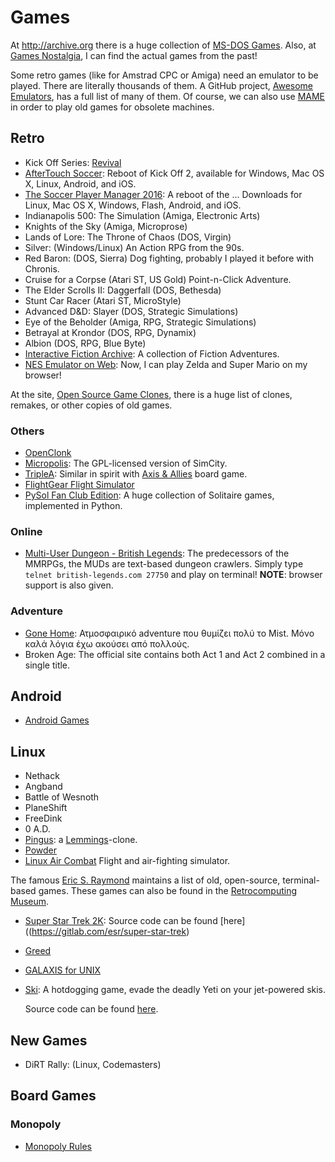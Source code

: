 Games
=====

At <http://archive.org> there is a huge collection of [MS-DOS Games][dos-games].
Also, at [Games Nostalgia](https://gamesnostalgia.com/), I can find the actual
games from the past!

Some retro games (like for Amstrad CPC or Amiga) need an emulator to be played.
There are literally thousands of them.  A GitHub project,
[Awesome Emulators](https://github.com/DerekTurtleRoe/awesome-emulators), has a
full list of many of them.  Of course, we can also use
[MAME](https://www.mamedev.org/) in order to play old games for obsolete
machines.

[dos-games]:	https://archive.org/details/softwarelibrary_msdos_games


Retro
-----

 - Kick Off Series:  [Revival](http://www.kickoffworld.net/)
 - [AfterTouch Soccer](https://kickoffworld.itch.io/aftertouch-soccer):
   Reboot of Kick Off 2, available for Windows, Mac OS X, Linux,
   Android, and iOS.
 - [The Soccer Player Manager 2016]():
   A reboot of the ...
   Downloads for Linux, Mac OS X, Windows, Flash, Android, and iOS.
 - Indianapolis 500:  The Simulation (Amiga, Electronic Arts)
 - Knights of the Sky (Amiga, Microprose)
 - Lands of Lore: The Throne of Chaos (DOS, Virgin)
 - Silver:  (Windows/Linux)
   An Action RPG from the 90s.
 - Red Baron:  (DOS, Sierra)
   Dog fighting, probably I played it before with Chronis.
 - Cruise for a Corpse (Atari ST, US Gold)
   Point-n-Click Adventure.
 - The Elder Scrolls II: Daggerfall (DOS, Bethesda)
 - Stunt Car Racer (Atari ST, MicroStyle)
 - Advanced D&D: Slayer (DOS, Strategic Simulations)
 - Eye of the Beholder (Amiga, RPG, Strategic Simulations)
 - Betrayal at Krondor (DOS, RPG, Dynamix)
 - Albion (DOS, RPG, Blue Byte)
 - [Interactive Fiction Archive](http://www.ifarchive.org/):
   A collection of Fiction Adventures.
 - [NES Emulator on Web](https://jsnes.fir.sh/):
   Now, I can play Zelda and Super Mario on my browser!


At the site, [Open Source Game Clones](https://osgameclones.com/), there is a
huge list of clones, remakes, or other copies of old games.


### Others

 - [OpenClonk](http://www.openclonk.org)
 - [Micropolis](http://www.donhopkins.com/home/micropolis/):
   The GPL-licensed version of SimCity.
 - [TripleA](http://www.triplea-game.org/):
   Similar in spirit with
   [Axis & Allies](https://boardgamegeek.com/boardgame/98/axis-allies)
   board game.
 - [FlightGear Flight Simulator](https://home.flightgear.org/)
 - [PySol Fan Club Edition](https://pysolfc.sourceforge.io/):
   A huge collection of Solitaire games, implemented in Python.


### Online ###

 - [Multi-User Dungeon - British Legends](https://www.british-legends.com/):
   The predecessors of the MMRPGs, the MUDs are text-based dungeon crawlers.
   Simply type `telnet british-legends.com 27750` and play on terminal!
   **NOTE**:  browser support is also given.

### Adventure

 - [Gone Home](http://www.gonehomegame.com/): Ατμοσφαιρικό adventure που θυμίζει
   πολύ το Mist.  Μόνο καλά λόγια έχω ακούσει από πολλούς.
 - Broken Age:  The official site contains both Act 1 and Act 2 combined in a
   single title.


Android
-------

- [Android Games](http://minotaurproject.co.uk/Minotaur/donate.php)



Linux
-----

 - Nethack
 - Angband
 - Battle of Wesnoth
 - PlaneShift
 - FreeDink
 - 0 A.D.
 - [Pingus](https://pingus.seul.org/):  a [Lemmings][lemmings]-clone.
 - [Powder](http://www.zincland.com/powder/)
 - [Linux Air Combat](https://askmisterwizard.com/2019/LinuxAirCombat/LinuxAirCombat.htm)
   Flight and air-fighting simulator.

The famous [Eric S. Raymond](http://catb.org/) maintains a list of old, open-source,
terminal-based games.  These games can also be found in the
[Retrocomputing Museum](http://www.catb.org/retro).

 - [Super Star Trek 2K](http://www.catb.org/~esr/super-star-trek/):
   Source code can be found [here]((https://gitlab.com/esr/super-star-trek)

 - [Greed](https://gitlab.com/esr/greed)

 - [GALAXIS for UNIX](https://gitlab.com/esr/galaxis)

 - [Ski](http://www.catb.org/~esr/ski):
   A hotdogging game, evade the deadly Yeti on your jet-powered skis.

   Source code can be found [here](https://gitlab.com/esr/ski).


[lemmings]:	http://en.wikipedia.org/wiki/Lemmings

New Games
---------

 - DiRT Rally: (Linux, Codemasters)


Board Games
-----------

### Monopoly

 - [Monopoly Rules](http://monopoly.wikia.com/)
